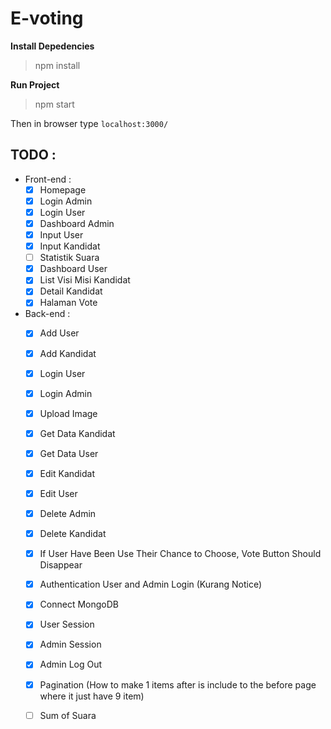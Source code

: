 # E-voting

**Install Depedencies**
> npm install

**Run Project**
>npm start

Then in browser type ```localhost:3000/```

## TODO :
* Front-end :
  - [x] Homepage 
  - [x] Login Admin
  - [x] Login User
  - [x] Dashboard Admin
  - [x] Input User
  - [x] Input Kandidat
  - [ ] Statistik Suara
  - [x] Dashboard User 
  - [x] List Visi Misi Kandidat
  - [x] Detail Kandidat
  - [x] Halaman Vote
	
* Back-end :
  - [x] Add User
  - [x] Add Kandidat
  - [x] Login User
  - [x] Login Admin
  - [x] Upload Image
  - [x] Get Data Kandidat
  - [x] Get Data User
  - [x] Edit Kandidat
  - [x] Edit User
  - [x] Delete Admin
  - [x] Delete Kandidat
  - [x] If User Have Been Use Their Chance to Choose, Vote Button Should Disappear
  - [x] Authentication User and Admin Login (Kurang Notice)
  - [x] Connect MongoDB
  - [x] User Session
  - [x] Admin Session
  - [x] Admin Log Out
  - [x] Pagination (How to make 1 items after is include to the before page where it just have 9 item)
  - [ ] Sum of Suara 

